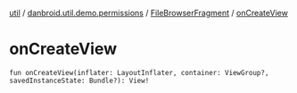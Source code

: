 [util](../../index.md) / [danbroid.util.demo.permissions](../index.md) / [FileBrowserFragment](index.md) / [onCreateView](./on-create-view.md)

# onCreateView

`fun onCreateView(inflater: LayoutInflater, container: ViewGroup?, savedInstanceState: Bundle?): View!`